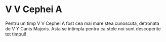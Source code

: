 # V V Cephei A

Pentru un timp V V Cephei A fost cea mai mare stea cunoscuta, detronata de V Y
Canis Majoris. Asta se întîmpla pentru ca stele noi sunt descoperite tot timpul!
